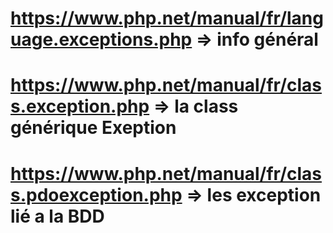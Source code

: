 # https://www.php.net/manual/fr/language.exceptions.php => info général
# https://www.php.net/manual/fr/class.exception.php => la class générique Exeption
# https://www.php.net/manual/fr/class.pdoexception.php => les exception lié a la BDD